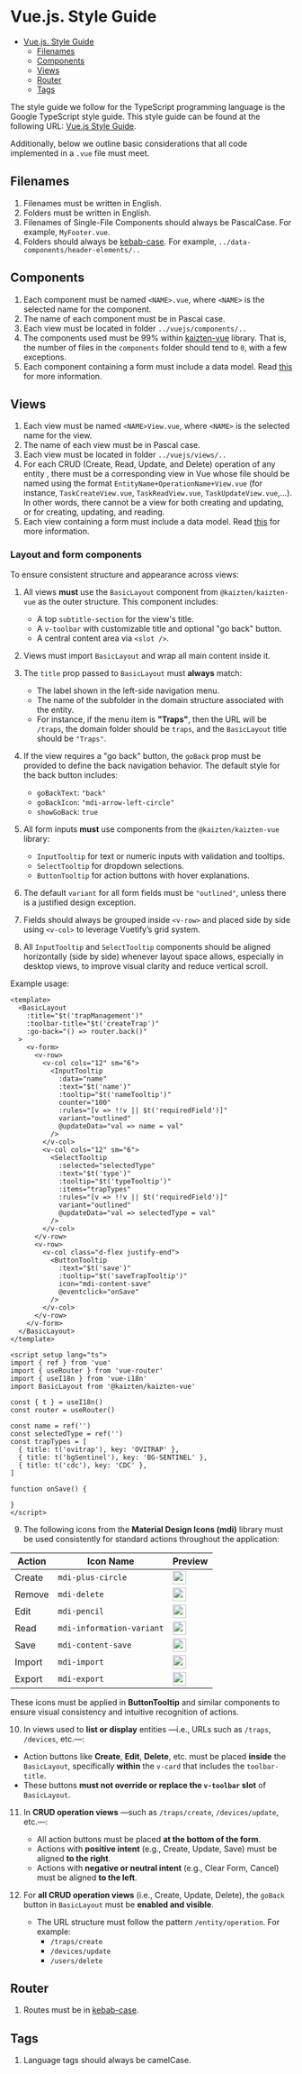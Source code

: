 # Vue.js. Style Guide

- [Vue.js. Style Guide](#vuejs-style-guide)
  - [Filenames](#filenames)
  - [Components](#components)
  - [Views](#views)
  - [Router](#router)
  - [Tags](#tags)

The style guide we follow for the TypeScript programming language is the Google TypeScript style guide. This style guide can be found at the following URL: [Vue.js Style Guide](https://vuejs.org/style-guide/).

Additionally, below we outline basic considerations that all code implemented in a `.vue` file must meet.

## Filenames

1. Filenames must be written in English.
2. Folders must be written in English.
3. Filenames of Single-File Components should always be PascalCase. For example, `MyFooter.vue`.
4. Folders should always be [kebab-case](https://developer.mozilla.org/en-US/docs/Glossary/Kebab_case). For example, `../data-components/header-elements/..`

## Components

1. Each component must be named `<NAME>.vue`, where `<NAME>` is the selected name for the component.
2. The name of each component must be in Pascal case.
3. Each view must be located in folder `../vuejs/components/..`
4. The components used must be 99% within [kaizten-vue](https://github.com/kaizten/kaizten-vue) library. That is, the number of files in the `components` folder should tend to `0`, with a few exceptions.
5. Each component containing a form must include a data model. Read [this](view-model.md) for more information.

## Views

1. Each view must be named `<NAME>View.vue`, where `<NAME>` is the selected name for the view.
2. The name of each view must be in Pascal case.
3. Each view must be located in folder `../vuejs/views/..`
4. For each CRUD (Create, Read, Update, and Delete) operation of any entity , there must be a corresponding view in Vue whose file should be named using the format `EntityName+OperationName+View.vue` (for instance, `TaskCreateView.vue`, `TaskReadView.vue`, `TaskUpdateView.vue`,...). In other words, there cannot be a view for both creating and updating, or for creating, updating, and reading.
5. Each view containing a form must include a data model. Read [this](view-model.md) for more information.

### Layout and form components

To ensure consistent structure and appearance across views:

1. All views **must** use the `BasicLayout` component from `@kaizten/kaizten-vue` as the outer structure. This component includes:
   - A top `subtitle-section` for the view's title.
   - A `v-toolbar` with customizable title and optional "go back" button.
   - A central content area via `<slot />`.

2. Views must import `BasicLayout` and wrap all main content inside it.

3. The `title` prop passed to `BasicLayout` must **always** match:
   - The label shown in the left-side navigation menu.
   - The name of the subfolder in the domain structure associated with the entity.
   - For instance, if the menu item is **"Traps"**, then the URL will be `/traps`, the domain folder should be `traps`, and the `BasicLayout` title should be `"Traps"`.

4. If the view requires a "go back" button, the `goBack` prop must be provided to define the back navigation behavior. The default style for the back button includes:
   - `goBackText`: `"back"`
   - `goBackIcon`: `"mdi-arrow-left-circle"`
   - `showGoBack`: `true`

5. All form inputs **must** use components from the `@kaizten/kaizten-vue` library:
   - `InputTooltip` for text or numeric inputs with validation and tooltips.
   - `SelectTooltip` for dropdown selections.
   - `ButtonTooltip` for action buttons with hover explanations.

6. The default `variant` for all form fields must be `"outlined"`, unless there is a justified design exception.

7. Fields should always be grouped inside `<v-row>` and placed side by side using `<v-col>` to leverage Vuetify’s grid system.

8. All `InputTooltip` and `SelectTooltip` components should be aligned horizontally (side by side) whenever layout space allows, especially in desktop views, to improve visual clarity and reduce vertical scroll.

Example usage:

```vue
<template>
  <BasicLayout
    :title="$t('trapManagement')"
    :toolbar-title="$t('createTrap')"
    :go-back="() => router.back()"
  >
    <v-form>
      <v-row>
        <v-col cols="12" sm="6">
          <InputTooltip
            :data="name"
            :text="$t('name')"
            :tooltip="$t('nameTooltip')"
            counter="100"
            :rules="[v => !!v || $t('requiredField')]"
            variant="outlined"
            @updateData="val => name = val"
          />
        </v-col>
        <v-col cols="12" sm="6">
          <SelectTooltip
            :selected="selectedType"
            :text="$t('type')"
            :tooltip="$t('typeTooltip')"
            :items="trapTypes"
            :rules="[v => !!v || $t('requiredField')]"
            variant="outlined"
            @updateData="val => selectedType = val"
          />
        </v-col>
      </v-row>
      <v-row>
        <v-col class="d-flex justify-end">
          <ButtonTooltip
            :text="$t('save')"
            :tooltip="$t('saveTrapTooltip')"
            icon="mdi-content-save"
            @eventclick="onSave"
          />
        </v-col>
      </v-row>
    </v-form>
  </BasicLayout>
</template>

<script setup lang="ts">
import { ref } from 'vue'
import { useRouter } from 'vue-router'
import { useI18n } from 'vue-i18n'
import BasicLayout from '@kaizten/kaizten-vue'

const { t } = useI18n()
const router = useRouter()

const name = ref('')
const selectedType = ref('')
const trapTypes = [
  { title: t('ovitrap'), key: 'OVITRAP' },
  { title: t('bgSentinel'), key: 'BG-SENTINEL' },
  { title: t('cdc'), key: 'CDC' },
]

function onSave() {

}
</script>
```


9. The following icons from the **Material Design Icons (mdi)** library must be used consistently for standard actions throughout the application:

| Action   | Icon Name              | Preview |
|----------|------------------------|---------|
| Create   | `mdi-plus-circle`      | <img src="https://cdn.jsdelivr.net/npm/@mdi/svg/svg/plus-circle.svg" height="24"> |
| Remove   | `mdi-delete`           | <img src="https://cdn.jsdelivr.net/npm/@mdi/svg/svg/delete.svg" height="24"> |
| Edit     | `mdi-pencil`           | <img src="https://cdn.jsdelivr.net/npm/@mdi/svg/svg/pencil.svg" height="24"> |
| Read     | `mdi-information-variant` | <img src="https://cdn.jsdelivr.net/npm/@mdi/svg/svg/information-variant.svg" height="24"> |
| Save     | `mdi-content-save`     | <img src="https://cdn.jsdelivr.net/npm/@mdi/svg/svg/content-save.svg" height="24"> |
| Import   | `mdi-import`           | <img src="https://cdn.jsdelivr.net/npm/@mdi/svg/svg/import.svg" height="24"> |
| Export   | `mdi-export`           | <img src="https://cdn.jsdelivr.net/npm/@mdi/svg/svg/export.svg" height="24"> |

These icons must be applied in **ButtonTooltip** and similar components to ensure visual consistency and intuitive recognition of actions.

10. In views used to **list or display** entities —i.e., URLs such as `/traps`, `/devices`, etc.—:
   - Action buttons like **Create**, **Edit**, **Delete**, etc. must be placed **inside** the `BasicLayout`, specifically **within** the `v-card` that includes the `toolbar-title`.
   - These buttons **must not override or replace the `v-toolbar` slot** of `BasicLayout`.

11. In **CRUD operation views** —such as `/traps/create`, `/devices/update`, etc.—:
    - All action buttons must be placed **at the bottom of the form**.
    - Actions with **positive intent** (e.g., Create, Update, Save) must be aligned **to the right**.
    - Actions with **negative or neutral intent** (e.g., Clear Form, Cancel) must be aligned **to the left**.

12. For **all CRUD operation views** (i.e., Create, Update, Delete), the `goBack` button in `BasicLayout` must be **enabled and visible**.
    - The URL structure must follow the pattern `/entity/operation`. For example:
      - `/traps/create`
      - `/devices/update`
      - `/users/delete`

## Router

1. Routes must be in [kebab-case](https://developer.mozilla.org/en-US/docs/Glossary/Kebab_case).

## Tags

1. Language tags should always be camelCase.
